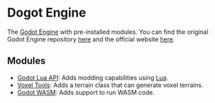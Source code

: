 # Dogot Engine

The [Godot Engine](https://godotengine.org/) with pre-installed modules. You can find the original Godot Engine repository [here](https://github.com/godotengine/godot) and the official website [here](https://godotengine.org/).

## Modules

- [Godot Lua API](https://github.com/WeaselGames/godot_luaAPI): Adds modding capabilities using [Lua](http://www.lua.org/).
- [Voxel Tools](https://github.com/Zylann/godot_voxel): Adds a terrain class that can generate voxel terrains.
- [Godot WASM](https://github.com/ashtonmeuser/godot-wasm): Adds support to run WASM code.